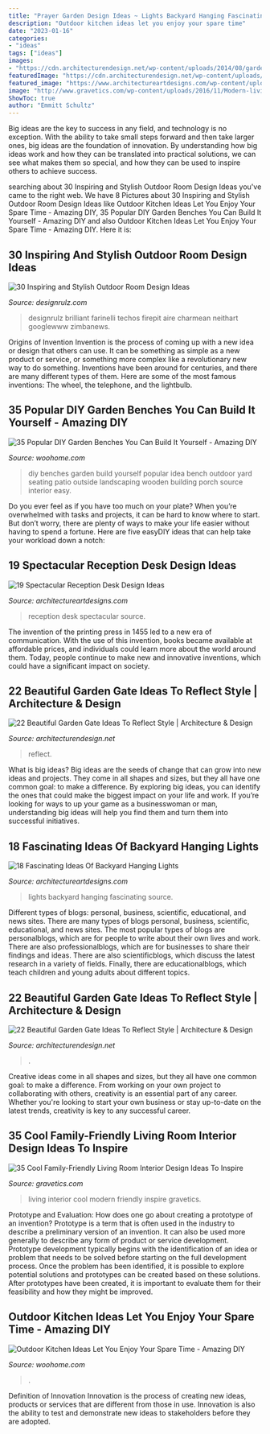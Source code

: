 ```yaml
---
title: "Prayer Garden Design Ideas ~ Lights Backyard Hanging Fascinating Source"
description: "Outdoor kitchen ideas let you enjoy your spare time"
date: "2023-01-16"
categories:
- "ideas"
tags: ["ideas"]
images:
- "https://cdn.architecturendesign.net/wp-content/uploads/2014/08/garden-gate-14.jpg"
featuredImage: "https://cdn.architecturendesign.net/wp-content/uploads/2014/08/garden-gate-8.jpg"
featured_image: "https://www.architectureartdesigns.com/wp-content/uploads/2016/06/1-64.jpg"
image: "http://www.gravetics.com/wp-content/uploads/2016/11/Modern-living-room-ideas.jpg"
ShowToc: true
author: "Emmitt Schultz"
---
```



Big ideas are the key to success in any field, and technology is no exception. With the ability to take small steps forward and then take larger ones, big ideas are the foundation of innovation. By understanding how big ideas work and how they can be translated into practical solutions, we can see what makes them so special, and how they can be used to inspire others to achieve success.

	

		
searching about 30 Inspiring and Stylish Outdoor Room Design Ideas you've came to the right web. We have 8 Pictures about 30 Inspiring and Stylish Outdoor Room Design Ideas like Outdoor Kitchen Ideas Let You Enjoy Your Spare Time - Amazing DIY, 35 Popular DIY Garden Benches You Can Build It Yourself - Amazing DIY and also Outdoor Kitchen Ideas Let You Enjoy Your Spare Time - Amazing DIY. Here it is:
		
    
## 30 Inspiring And Stylish Outdoor Room Design Ideas

<img loading=lazy src="https://cdn.designrulz.com/wp-content/uploads/2014/01/designrulz-patio-003.jpg" onerror="this.onerror=null;this.src='https://tse2.mm.bing.net/th?id=OIP.jcrPH3WR0J6Cwd7aBfZ56QHaLH&amp;pid=15.1';" alt="30 Inspiring and Stylish Outdoor Room Design Ideas">

_Source: designrulz.com_

>designrulz brilliant farinelli techos firepit aire charmean neithart googlewww zimbanews. 

	

Origins of Invention
Invention is the process of coming up with a new idea or design that others can use. It can be something as simple as a new product or service, or something more complex like a revolutionary new way to do something. Inventions have been around for centuries, and there are many different types of them. Here are some of the most famous inventions: The wheel, the telephone, and the lightbulb.

    
## 35 Popular DIY Garden Benches You Can Build It Yourself - Amazing DIY

<img loading=lazy src="http://www.woohome.com/wp-content/uploads/2014/04/DIY-Benches-for-Garden-15.jpg" onerror="this.onerror=null;this.src='https://tse3.mm.bing.net/th?id=OIP.OzKFjpHHnqEKOTNBDSonGQHaKH&amp;pid=15.1';" alt="35 Popular DIY Garden Benches You Can Build It Yourself - Amazing DIY">

_Source: woohome.com_

>diy benches garden build yourself popular idea bench outdoor yard seating patio outside landscaping wooden building porch source interior easy. 

	

Do you ever feel as if you have too much on your plate? When you’re overwhelmed with tasks and projects, it can be hard to know where to start. But don’t worry, there are plenty of ways to make your life easier without having to spend a fortune. Here are five easyDIY ideas that can help take your workload down a notch: 

    
## 19 Spectacular Reception Desk Design Ideas

<img loading=lazy src="https://www.architectureartdesigns.com/wp-content/uploads/2015/07/449-630x463.jpg" onerror="this.onerror=null;this.src='https://tse2.mm.bing.net/th?id=OIP.PfNgwLwgnlcFnKnJUDCjuQHaFc&amp;pid=15.1';" alt="19 Spectacular Reception Desk Design Ideas">

_Source: architectureartdesigns.com_

>reception desk spectacular source. 

	

The invention of the printing press in 1455 led to a new era of communication. With the use of this invention, books became available at affordable prices, and individuals could learn more about the world around them. Today, people continue to make new and innovative inventions, which could have a significant impact on society.

    
## 22 Beautiful Garden Gate Ideas To Reflect Style | Architecture &amp; Design

<img loading=lazy src="https://cdn.architecturendesign.net/wp-content/uploads/2014/08/garden-gate-14.jpg" onerror="this.onerror=null;this.src='https://tse4.mm.bing.net/th?id=OIP.vxjCLjfb3gXptKDbF-WPhwHaLH&amp;pid=15.1';" alt="22 Beautiful Garden Gate Ideas To Reflect Style | Architecture &amp; Design">

_Source: architecturendesign.net_

>reflect. 

	

What is big ideas?
Big ideas are the seeds of change that can grow into new ideas and projects. They come in all shapes and sizes, but they all have one common goal: to make a difference. By exploring big ideas, you can identify the ones that could make the biggest impact on your life and work. If you’re looking for ways to up your game as a businesswoman or man, understanding big ideas will help you find them and turn them into successful initiatives.

    
## 18 Fascinating Ideas Of Backyard Hanging Lights

<img loading=lazy src="https://www.architectureartdesigns.com/wp-content/uploads/2016/06/1-64.jpg" onerror="this.onerror=null;this.src='https://tse2.mm.bing.net/th?id=OIP.AHNEKYRGVeYygqjp766EagAAAA&amp;pid=15.1';" alt="18 Fascinating Ideas Of Backyard Hanging Lights">

_Source: architectureartdesigns.com_

>lights backyard hanging fascinating source. 

	

Different types of blogs: personal, business, scientific, educational, and news sites.
There are many types of blogs personal, business, scientific, educational, and news sites. The most popular types of blogs are personalblogs, which are for people to write about their own lives and work. There are also professionalblogs, which are for businesses to share their findings and ideas. There are also scientificblogs, which discuss the latest research in a variety of fields. Finally, there are educationalblogs, which teach children and young adults about different topics.

    
## 22 Beautiful Garden Gate Ideas To Reflect Style | Architecture &amp; Design

<img loading=lazy src="https://cdn.architecturendesign.net/wp-content/uploads/2014/08/garden-gate-8.jpg" onerror="this.onerror=null;this.src='https://tse3.mm.bing.net/th?id=OIP.LuREZQTCz9xo6ariBPpxawHaLF&amp;pid=15.1';" alt="22 Beautiful Garden Gate Ideas To Reflect Style | Architecture &amp; Design">

_Source: architecturendesign.net_

>. 

	

Creative ideas come in all shapes and sizes, but they all have one common goal: to make a difference. From working on your own project to collaborating with others, creativity is an essential part of any career. Whether you're looking to start your own business or stay up-to-date on the latest trends, creativity is key to any successful career.

    
## 35 Cool Family-Friendly Living Room Interior Design Ideas To Inspire

<img loading=lazy src="http://www.gravetics.com/wp-content/uploads/2016/11/Modern-living-room-ideas.jpg" onerror="this.onerror=null;this.src='https://tse1.mm.bing.net/th?id=OIP.1guBzI1aHKvMxA0QCH5GzQHaLE&amp;pid=15.1';" alt="35 Cool Family-Friendly Living Room Interior Design Ideas To Inspire">

_Source: gravetics.com_

>living interior cool modern friendly inspire gravetics. 

	

Prototype and Evaluation: How does one go about creating a prototype of an invention?
Prototype is a term that is often used in the industry to describe a preliminary version of an invention. It can also be used more generally to describe any form of product or service development. Prototype development typically begins with the identification of an idea or problem that needs to be solved before starting on the full development process. Once the problem has been identified, it is possible to explore potential solutions and prototypes can be created based on these solutions. After prototypes have been created, it is important to evaluate them for their feasibility and how they might be improved.

    
## Outdoor Kitchen Ideas Let You Enjoy Your Spare Time - Amazing DIY

<img loading=lazy src="https://www.woohome.com/wp-content/uploads/2014/02/outdoor-kitchen-19.jpg" onerror="this.onerror=null;this.src='https://tse2.mm.bing.net/th?id=OIP.krPC0C99gkwngGeiHCh5BAHaJ3&amp;pid=15.1';" alt="Outdoor Kitchen Ideas Let You Enjoy Your Spare Time - Amazing DIY">

_Source: woohome.com_

>. 

	

Definition of Innovation
Innovation is the process of creating new ideas, products or services that are different from those in use. Innovation is also the ability to test and demonstrate new ideas to stakeholders before they are adopted.


